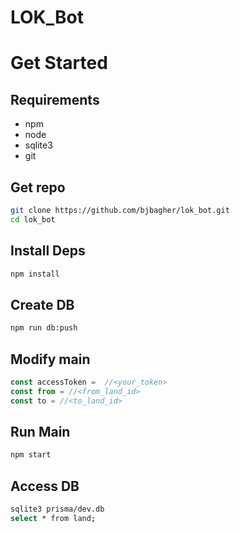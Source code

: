 # LOK_Bot

# Get Started

## Requirements
* npm
* node 
* sqlite3
* git


## Get repo
```bash
git clone https://github.com/bjbagher/lok_bot.git
cd lok_bot
```
  
## Install Deps
```bash
npm install
```

## Create DB 
```bash
npm run db:push
```

## Modify main
```typescript
const accessToken =  //<your_token>
const from = //<from_land_id>
const to = //<to_land_id>
```
## Run Main
```bash
npm start
```
## Access DB
```bash
sqlite3 prisma/dev.db
select * from land;
```
